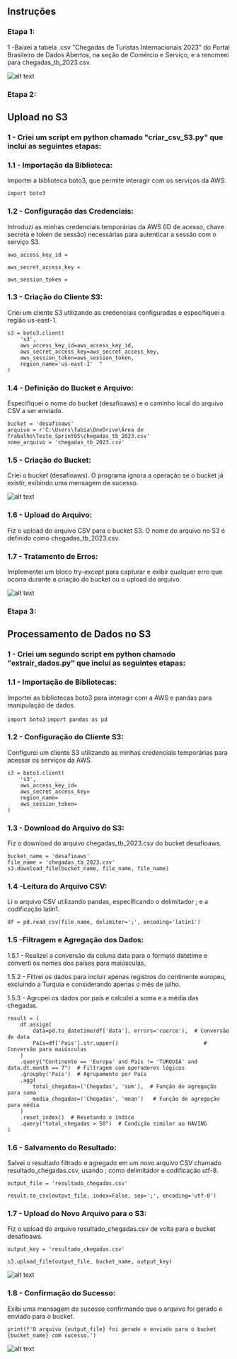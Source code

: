 ## Instruções 

### Etapa 1: 

1 -Baixei a tabela .csv "Chegadas de Turistas Internacionais 2023" do Portal Brasileiro de Dados Abertos, na seção de Comércio e Serviço, e a renomeei para chegadas_tb_2023.csv.

![alt text](../evidencias/Desafio/Chegadas_tb_2023.png)

### Etapa 2: 

## Upload no S3

### 1 - Criei um script em python chamado "criar_csv_S3.py" que inclui as seguintes etapas:

### 1.1 - Importação da Biblioteca:

Importei a biblioteca boto3, que permite interagir com os serviços da AWS.

`import boto3`

### 1.2 - Configuração das Credenciais:

 Introduzi as minhas credenciais temporárias da AWS (ID de acesso, chave secreta e token de sessão) necessárias para autenticar a sessão com o serviço S3.

`aws_access_key_id = `

`aws_secret_access_key = `

`aws_session_token = `

### 1.3 - Criação do Cliente S3:

Criei um cliente S3 utilizando as credenciais configuradas e especifiquei a região us-east-1.

```
s3 = boto3.client(
    's3',
    aws_access_key_id=aws_access_key_id,
    aws_secret_access_key=aws_secret_access_key,
    aws_session_token=aws_session_token,
    region_name='us-east-1'  "
)
```
### 1.4 - Definição do Bucket e Arquivo:

Especifiquei o nome do bucket (desafioaws) e o caminho local do arquivo CSV a ser enviado.

```
bucket = 'desafioaws'
arquivo = r'C:\Users\fabia\OneDrive\Área de Trabalho\Teste_Sprint05\chegadas_tb_2023.csv'
nome_arquivo = 'chegadas_tb_2023.csv'
```

### 1.5 - Criação do Bucket:

Criei o bucket (desafioaws). O programa ignora a operação se o bucket já existir, exibindo uma mensagem de sucesso.

![alt text](../evidencias/Desafio/criar_bucket.png)

### 1.6 - Upload do Arquivo:

Fiz o upload do arquivo CSV para o bucket S3. O nome do arquivo no S3 é definido como chegadas_tb_2023.csv.

### 1.7 - Tratamento de Erros:

Implementei um bloco try-except para capturar e exibir qualquer erro que ocorra durante a criação do bucket ou o upload do arquivo.

![alt text](../evidencias/Desafio/upload.png)

### Etapa 3:

## Processamento de Dados no S3

### 1 - Criei um segundo script em python chamado "extrair_dados.py" que inclui as seguintes etapas:

### 1.1 - Importação de Bibliotecas:

Importei as bibliotecas boto3 para interagir com a AWS e pandas para manipulação de dados.

`import boto3`
`import pandas as pd`

### 1.2 - Configuração do Cliente S3:

Configurei um cliente S3 utilizando as minhas credenciais temporárias para acessar os serviços da AWS.

```
s3 = boto3.client(
    's3',
    aws_access_key_id=
    aws_secret_access_key=
    region_name=
    aws_session_token=
)
 ```   

### 1.3 - Download do Arquivo do S3:

Fiz o download do arquivo chegadas_tb_2023.csv do bucket desafioaws.

 ```
bucket_name = 'desafioaws'
file_name = 'chegadas_tb_2023.csv'
s3.download_file(bucket_name, file_name, file_name)
 ```

### 1.4 -Leitura do Arquivo CSV:

Li o arquivo CSV utilizando pandas, especificando o delimitador ; e a codificação latin1.

`df = pd.read_csv(file_name, delimiter=';', encoding='latin1')`

### 1.5 -Filtragem e Agregação dos Dados:

1.5.1 - Realizei a conversão da coluna data para o formato datetime e converti os nomes dos países para maiúsculas.


1.5.2 - Filtrei os dados para incluir apenas registros do continente europeu, excluindo a Turquia e considerando apenas o mês de julho.


1.5.3 - Agrupei os dados por país e calculei a soma e a média das chegadas.

```
result = (
    df.assign(
        data=pd.to_datetime(df['data'], errors='coerce'),  # Conversão de data
        País=df['País'].str.upper()                           # Conversão para maiúsculas
    )
    .query("Continente == 'Europa' and País != 'TURQUIA' and data.dt.month == 7")  # Filtragem com operadores lógicos
    .groupby('País')  # Agrupamento por País
    .agg(
        total_chegadas=('Chegadas', 'sum'),  # Função de agregação para soma
        media_chegadas=('Chegadas', 'mean')   # Função de agregação para média
    )
    .reset_index()  # Resetando o índice
    .query("total_chegadas > 50")  # Condição similar ao HAVING
)
``` 


### 1.6 - Salvamento do Resultado:

Salvei o resultado filtrado e agregado em um novo arquivo CSV chamado resultado_chegadas.csv, usando ; como delimitador e codificação utf-8.

`output_file = 'resultado_chegadas.csv'`

`result.to_csv(output_file, index=False, sep=';', encoding='utf-8')`


### 1.7 - Upload do Novo Arquivo para o S3:

Fiz o upload do arquivo resultado_chegadas.csv de volta para o bucket desafioaws.

`output_key = 'resultado_chegadas.csv'`

`s3.upload_file(output_file, bucket_name, output_key)`


![alt text](../evidencias/Desafio/objetos_2.png)

### 1.8 - Confirmação do Sucesso:

Exibi uma mensagem de sucesso confirmando que o arquivo foi gerado e enviado para o bucket.

`print(f'O arquivo {output_file} foi gerado e enviado para o bucket {bucket_name} com sucesso.')`

![alt text](../evidencias/Desafio/resultado_chegadas.png)
